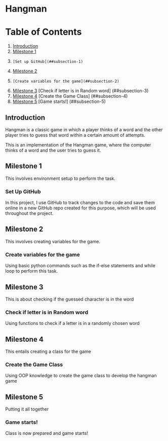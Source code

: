 # Hangman

# Table of Contents
1. [Introduction](#introduction)
2. [Milestone 1](#section-1)
3.     [Set up GitHub](##subsection-1)
4. [Milestone 2](#section-2)
5.     [Create variables for the game](##subsection-2)
6. [Milestone 3](#section-3)
       [Check if letter is in Random word] (##subsection-3)
7. [Milestone 4](#section-4)
       [Create the Game Class] (##subsection-4)
8. [Milestone 5](#section-5)
       [Game starts!] (##subsection-5)

## Introduction
Hangman is a classic game in which a player thinks of a word and the other player tries to guess that word within a certain amount of attempts.

This is an implementation of the Hangman game, where the computer thinks of a word and the user tries to guess it. 

## Milestone 1
This involves environment setup to perform the task.
### Set Up GitHub
In this project, I use GitHub to track changes to the code and save them online in a new GitHub repo created for this purpose, which will be used throughout the project.

## Milestone 2
This involves creating variables for the game.
### Create variables for the game
Using basic python commands such as the if-else statements and while loop to perform this task.

## Milestone 3
This is about checking if the guessed character is in the word
### Check if letter is in Random word
Using functions to check if a letter is in a randomly chosen word

## Milestone 4
This entails creating a class for the game
### Create the Game Class
Using OOP knowledge to create the game class to develop the hangman game

## Milestone 5
Putting it all together
### Game starts!
Class is now prepared and game starts!



